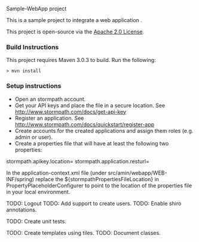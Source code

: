 Sample-WebApp project 

This is a sample project to integrate a web application .

This project is open-source via the [Apache 2.0 License](http://www.apache.org/licenses/LICENSE-2.0).

### Build Instructions ###

This project requires Maven 3.0.3 to build.  Run the following:

`> mvn install`


### Setup instructions ###

- Open an stormpath account.
- Get your API keys and place the file in a secure location. See http://www.stormpath.com/docs/get-api-key
- Register an application. See http://www.stormpath.com/docs/quickstart/register-app
- Create accounts for the created applications and assign them roles (e.g. admin or user).
- Create a properties file that will have at least the following two properties:

stormpath.apikey.location=<location of the apiKeys properties file>
stormpath.application.resturl=<REST URL of the stormpath application>

In the application-context.xml file (under src/amin/webapp/WEB-INF/spring) replace the
${stormpathPropertiesFileLocation} in PropertyPlaceholderConfigurer to point to the location of the
properties file in your local environment.

TODO: Logout
TODO: Add support to create users.
TODO: Enable shiro annotations.

TODO: Create unit tests.

TODO: Create templates using tiles.
TODO: Document classes.


